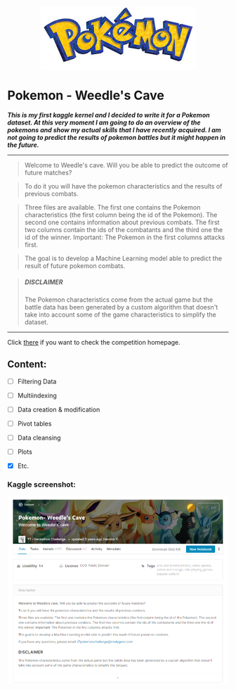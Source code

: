 <p align="center">
  <img src="https://github.com/Carmui/Data-Science-Projects/blob/master/KagglePokemon/img/Pokemon.jpg?raw=true" alt="Pokemon"/>
</p>


<p align="center"><h1>Pokemon - Weedle's Cave</h1></p>

***This is my first kaggle kernel and I decided to write it for a Pokemon dataset. At this very moment I am going to do an overview of the pokemons and show my actual skills that I have recently acquired. I am not going to predict the results of pokemon battles but it might happen in the future.***

***

>Welcome to Weedle's cave. Will you be able to predict the outcome of future matches?

>To do it you will have the pokemon characteristics and the results of previous combats.

>Three files are available. The first one contains the Pokemon characteristics (the first column being the id of the Pokemon). The second one contains information about previous combats. The first two columns contain the ids of the combatants and the third one the id of the winner. Important: The Pokemon in the first columns attacks first.

>The goal is to develop a Machine Learning model able to predict the result of future pokemon combats.

>##### DISCLAIMER
>The Pokemon characteristics come from the actual game but the battle data has been generated by a custom algorithm that doesn't take into account some of the game characteristics to simplify the dataset.
 
***

Click [there](https://www.kaggle.com/terminus7/pokemon-challenge) if you want to check the competition homepage.

## Content:
- [ ] Filtering Data
- [ ] Multiindexing 
- [ ] Data creation & modification
- [ ] Pivot tables
- [ ] Data cleansing
- [ ] Plots
- [x] Etc.




### Kaggle screenshot: 
<p align="center">
  <img src="https://github.com/Carmui/Data-Science-Projects/blob/master/KagglePokemon/img/Pokemon2.PNG?raw=true" alt="Challenge descr"/>
</p>


   

